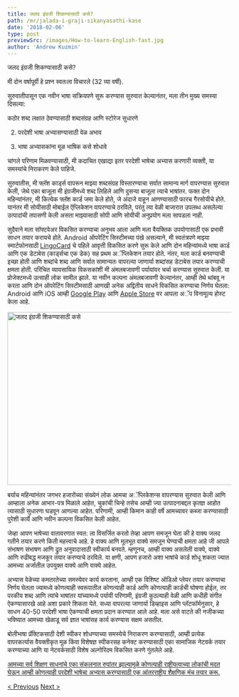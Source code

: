```yaml
---
title: जलद इंग्रजी शिकण्यासाठी कसे?
path: /mr/jalada-i-graji-sikanyasathi-kase
date: '2018-02-06'
type: post
previewSrc: /images/How-to-learn-English-fast.jpg
author: 'Andrew Kuzmin'
---
```


जलद इंग्रजी शिकण्यासाठी कसे?

मी दोन वर्षापूर्वी हे प्रश्न स्वतःला विचारले (32 व्या वर्षी).

सुरुवातीपासून एक नवीन भाषा सक्रियपणे सुरू करण्यास सुरुवात केल्यानंतर, मला तीन मुख्य समस्या दिसल्या:

कठोर शब्द लक्षात ठेवण्यासाठी शब्दसंग्रह आणि स्टोरेज सुधारणे

2. परदेशी भाषा अभ्यासण्यासाठी वेळ अभाव

3. भाषा अभ्यासकांना मूळ भाषिक कसे शोधावे

चांगले परिणाम मिळवण्यासाठी, मी कदाचित एखाद्या इतर परदेशी भाषेचा अभ्यास करणारी व्यक्ती, या समस्यांचे निराकरण केले पाहिजे.

सुरुवातीस, मी फ्लॅश कार्ड्स वापरून माझ्या शब्दसंग्रह विस्तारण्याचा सर्वात सामान्य मार्ग वापरण्यास सुरुवात केली, जेथे एका बाजूला मी इंग्रजीमध्ये शब्द लिहिले आणि दुसऱ्या बाजूला त्याचे भाषांतर. फक्त दोन महिन्यांनंतर, मी कित्येक फ्लॅश कार्ड जमा केले होते, जे अंदाजे वाहून आणण्यासाठी फारच गैरसोयीचे होते. यानंतर मी सोयीसाठी मोबाईल ऍप्लिकेशन वापरण्याचे ठरविले, परंतु त्या वेळी बाजारात उपलब्ध असलेल्या उत्पादांची तपासणी केली असता माझ्यासाठी सोपी आणि सोयीची अनुप्रयोग मला सापडला नाही.

सुदैवाने मला सॉफ्टवेअर विकसित करण्याचा अनुभव आला आणि मला वैयक्तिक उपयोगासाठी एक प्रभावी साधन तयार करायचे होते. Android ऑपरेटिंग सिस्टीमच्या पंखे असल्याने, मी स्वतंत्रपणे माझ्या स्मार्टफोनसाठी <a href="https://lingocard.com">LingoCard</a> चे पहिले आवृत्ती विकसित करणे सुरू केले आणि दोन महिन्यांमध्ये भाषा कार्ड आणि एक डेटाबेस (कार्ड्सचा एक डेक) सह प्रथम अॅप्लिकेशन तयार होते. नंतर, मला कार्ड बनवण्याची इच्छा होती आणि शब्दांचे शब्द आणि सर्वात सामान्यतः वापरल्या जाणार्या शब्दांसह डेटाबेस तयार करण्याची क्षमता होती. परिचित व्यावसायिक विकसकांशी मी अंमलबजावणी पर्यायांवर चर्चा करण्यास सुरुवात केली. या प्रोजेक्टमध्ये उत्साही लोक सामील झाले. या नवीन कल्पना अंमलबजावणी केल्यानंतर, आम्ही तेथे थांबवू न करता आणि दोन ऑपरेटिंग सिस्टीमसाठी आणखी अनेक अद्वितीय साधने विकसित करण्याचा निर्णय घेतला: Android आणि iOS आम्ही <a href="https://play.google.com/store/apps/details?id=com.lingocard.lingocard">Google Play</a> आणि <a href="https://itunes.apple.com/us/app/lingocard/id1217076835?mt=8">Apple Store</a> वर आपला अॅप विनामूल्य होस्ट केला आहे.

<img class="aligncenter wp-image-5587" src="../images/2018/01/LigoCard-App-small.png" alt="जलद इंग्रजी शिकण्यासाठी कसे" width="973" height="388" />

बर्याच महिन्यांनंतर जगभर हजारोंच्या संख्येनं लोक आमचा अॅप्लिकेशन्स वापरण्यास सुरुवात केली आणि आम्हाला अनेक आभार-पत्र मिळाले आहेत, चुकांची चिन्हे तसेच आम्ही ज्या उत्पादनाबद्दल कृतज्ञ आहोत त्यासाठी सुधारणा घडवून आणल्या आहेत. परिणामी, आम्ही किमान काही वर्षे आमच्यावर कब्जा करण्यासाठी पुरेशी कार्ये आणि नवीन कल्पना विकसित केली आहेत.

जेव्हा आपण भाषेच्या वातावरणात स्वत: ला विसर्जित करतो तेव्हा आपण समजून घेता की हे वाक्य जलद गतीने तयार करणे किती महत्त्वाचे आहे. हे वाक्य आणि मूलभूत वाक्ये समजून घेण्याची क्षमता आहे जी आपले संभाषण संभाषण आणि द्रुत अनुवादासाठी स्वीकार्य बनवते. म्हणूनच, आम्ही वाक्य असलेली वाक्ये, वाक्ये आणि रुढीबद्ध मजकूर तयार करण्याचे ठरविले. या क्षणी, आपण हजारो अशा भाषांचे कार्ड शोधू शकता ज्यात आमच्या अर्जातील उपयुक्त वाक्ये आणि वाक्ये आहेत.

अभ्यास वेळेच्या कमतरतेच्या समस्येवर कार्य करताना, आम्ही एक विशिष्ट ऑडिओ प्लेयर तयार करण्याचा निर्णय घेतला ज्यामध्ये कोणत्याही स्वरूपातील कोणत्याही कार्ड आणि कोणत्याही कार्डची घोषणा होईल, तर परकीय शब्द आणि त्यांचे भाषांतर यांच्यामध्ये पर्यायी परिणामी, इंग्रजी कुठल्याही वेळी आणि कधीही संगीत ऐकण्यासारखे आहे अशा प्रकारे शिकता येते. सध्या वापरल्या जाणार्या डिव्हाइस आणि प्लॅटफॉर्मनुसार, हे साधन 40-50 परदेशी भाषा ऐकण्याची क्षमता प्रदान करण्यात आले आहे. मला असे वाटते की नजीकच्या भविष्यात आमच्या खेळाडू सर्व ज्ञात भाषांसह कार्य करण्यास सक्षम असतील.

बोलीभाषा प्रॅक्टिकसाठी देशी स्पीकर शोधण्याच्या समस्येचे निराकरण करण्यासाठी, आम्ही प्रत्येक वापरकर्त्यास वैयक्तीकृत मूळ किंवा विशेषज्ञ स्पीकरसह कनेक्ट करण्यासाठी एका सामाजिक नेटवर्क तयार करण्याच्या आणि या नेटवर्कसाठी विशेष अल्गोरिदम विकसित करणे गुंतलेले आहे.

<a href="https://lingocard.com">आमच्या सर्व शिक्षण साधनांचे एका संकलनात रुपांतर झाल्यामुळे कोणत्याही राष्ट्रीयत्वाच्या लोकांची मदत घेऊन आम्ही कोणत्याही परदेशी भाषेचा अभ्यास करण्यासाठी एक आंतरराष्ट्रीय शैक्षणिक मंच तयार करू.</a>

<a href="/mr/bhasa-abhyasakanna-bhasika-kase-sodhave">< Previous</a> <a href="/mr/phlesa-karda">Next ></a>
